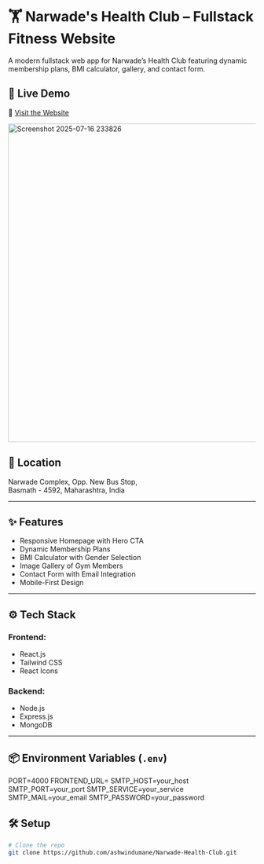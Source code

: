 # 🏋️ Narwade's Health Club – Fullstack Fitness Website

A modern fullstack web app for Narwade’s Health Club featuring dynamic membership plans, BMI calculator, gallery, and contact form.

## 🚀 Live Demo  
🔗 [Visit the Website](https://ashwindumane-narwade-health-club.vercel.app/)

<img width="1298" height="649" alt="Screenshot 2025-07-16 233826" src="https://github.com/user-attachments/assets/bd3eef90-53c3-4dd7-a6f7-30e81bed57ae" />



## 📍 Location  
Narwade Complex, Opp. New Bus Stop,  
Basmath - 4592, Maharashtra, India

---

## ✨ Features

- Responsive Homepage with Hero CTA  
- Dynamic Membership Plans  
- BMI Calculator with Gender Selection  
- Image Gallery of Gym Members  
- Contact Form with Email Integration  
- Mobile-First Design

---

## ⚙️ Tech Stack

### Frontend:
- React.js  
- Tailwind CSS  
- React Icons

### Backend:
- Node.js  
- Express.js  
- MongoDB

---

## 📦 Environment Variables (`.env`)
PORT=4000
FRONTEND_URL=
SMTP_HOST=your_host
SMTP_PORT=your_port
SMTP_SERVICE=your_service
SMTP_MAIL=your_email
SMTP_PASSWORD=your_password

## 🛠️ Setup

```bash
# Clone the repo
git clone https://github.com/ashwindumane/Narwade-Health-Club.git
